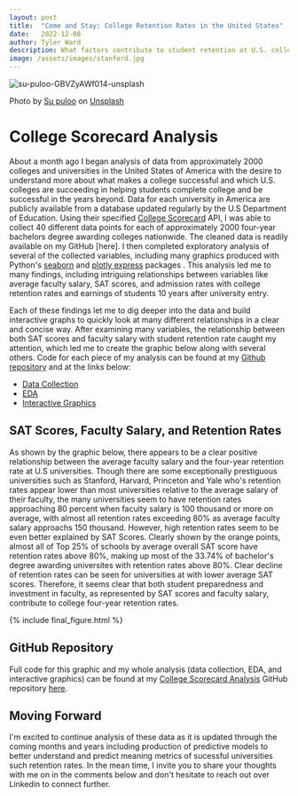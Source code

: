 ```yaml
---
layout: post
title:  "Come and Stay: College Retention Rates in the United States"
date:   2022-12-08
author: Tyler Ward
description: What factors contribute to student retention at U.S. colleges? This post examines two key factors based on U.S. Department of Education College Scorecard data
image: /assets/images/stanford.jpg
---
```


![su-puloo-GBVZyAWf014-unsplash](https://user-images.githubusercontent.com/112500643/206622042-6354f947-2ebc-4d70-bda7-45f74e0ecd57.jpg)

Photo by <a href="https://unsplash.com/@supuloo?utm_source=unsplash&utm_medium=referral&utm_content=creditCopyText">Su puloo</a> on <a href="https://unsplash.com/s/photos/Brigham-Young-University?utm_source=unsplash&utm_medium=referral&utm_content=creditCopyText">Unsplash</a>


# College Scorecard Analysis

About a month ago I began analysis of data from approximately 2000 colleges and universities in the United States of America with the desire to understand more about what makes a college successful and which U.S. colleges are succeeding in helping students complete college and be successful in the years beyond. Data for each university in America are publicly available from a database updated regularly by the U.S Department of Education. Using their specified [College Scorecard](https://collegescorecard.ed.gov/data/documentation/) API, I was able to collect 40 different data points for each of approximately 2000 four-year bachelors degree awarding colleges nationwide. The cleaned data is readily available on my GitHub [here]. I then completed exploratory analysis of several of the collected variables, including many graphics produced with Python's [seaborn](https://seaborn.pydata.org/) and [plotly express](https://plotly.com/python/plotly-express/) packages . This analysis led me to many findings, including intriguing relationships between variables like average faculty salary, SAT scores, and admission rates with college retention rates and earnings of students 10 years after university entry. 

Each of these findings let me to dig deeper into the data and build interactive graphs to quickly look at many different relationships in a clear and concise way. After examining many variables, the relationship between both SAT scores and faculty salary with student retention rate caught my attention, which led me to create the graphic below along with several others. Code for each piece of my analysis can be found at my [Github repository](https://github.com/runstats21/college-score-card-analysis) and at the links below:

* [Data Collection](https://github.com/runstats21/college-score-card-analysis/blob/main/CollegeScorecard-CollectClean.ipynb)
* [EDA](https://github.com/runstats21/college-score-card-analysis/blob/main/CollegeScorecardEDA.ipynb)
* [Interactive Graphics](https://github.com/runstats21/college-score-card-analysis/blob/main/CollegeScorecardDataStory.ipynb)

## SAT Scores, Faculty Salary, and Retention Rates

As shown by the graphic below, there appears to be a clear positive relationship between the average faculty salary and the four-year retention rate at U.S universities. Though there are some exceptionally prestiguous universities such as Stanford, Harvard, Princeton and Yale who's retention rates appear lower than most universities relative to the average salary of their faculty, the many universities seem to have retention rates approaching 80 percent when faculty salary is 100 thousand or more on average, with almost all retention rates exceeding 80% as average faculty salary approachs 150 thousand. However, high retention rates seem to be even better explained by SAT Scores. Clearly shown by the orange points, almost all of Top 25% of schools by average overall SAT score have retention rates above 80%, making up most of the 33.74% of bachelor's degree awarding universites with retention rates above 80%. Clear decline of retention rates can be seen for universities at with lower average SAT scores. Therefore, it seems clear that both student preparedness and investment in faculty, as represented by SAT scores and faculty salary, contribute to college four-year retention rates.



{% include final_figure.html %}

## GitHub Repository

Full code for this graphic and my whole analysis (data collection, EDA, and interactive graphics) can be found at my [College Scorecard Analysis](https://github.com/runstats21/college-score-card-analysis) GitHub repository [here](https://github.com/runstats21/college-score-card-analysis).

## Moving Forward

I'm excited to continue analysis of these data as it is updated through the coming months and years including production of predictive models to better understand and predict meaning metrics of sucessful universities such retention rates. In the mean time, I invite you to share your thoughts with me on in the comments below and don't hesitate to reach out over Linkedin to connect further.
